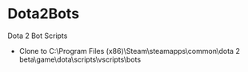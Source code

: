 # Dota2Bots
Dota 2 Bot Scripts

- Clone to C:\Program Files (x86)\Steam\steamapps\common\dota 2 beta\game\dota\scripts\vscripts\bots